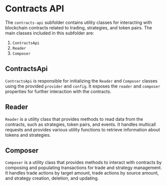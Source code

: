 # Contracts API

The `contracts-api` subfolder contains utility classes for interacting with blockchain contracts related to trading, strategies, and token pairs. The main classes included in this subfolder are:

1.  `ContractsApi`
2.  `Reader`
3.  `Composer`

## ContractsApi

`ContractsApi` is responsible for initializing the `Reader` and `Composer` classes using the provided `provider` and `config`. It exposes the `reader` and `composer` properties for further interaction with the contracts.

## Reader

`Reader` is a utility class that provides methods to read data from the contracts, such as strategies, token pairs, and events. It handles multicall requests and provides various utility functions to retrieve information about tokens and strategies.

## Composer

`Composer` is a utility class that provides methods to interact with contracts by composing and populating transactions for trade and strategy management. It handles trade actions by target amount, trade actions by source amount, and strategy creation, deletion, and updating.
